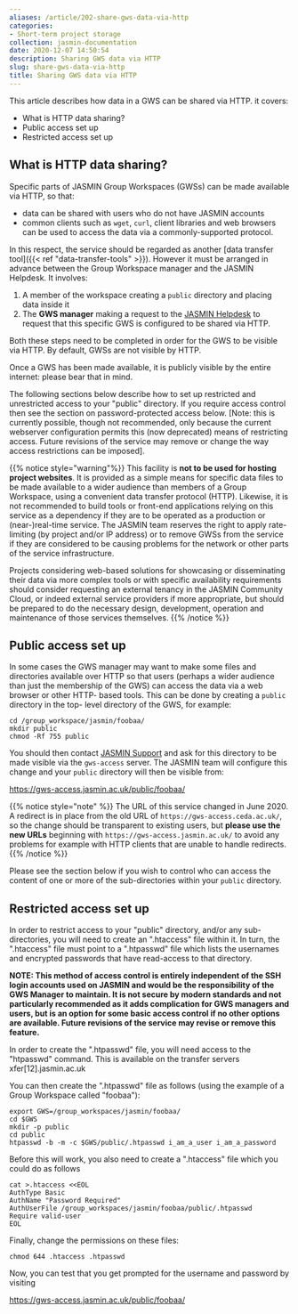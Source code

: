 ```yaml
---
aliases: /article/202-share-gws-data-via-http
categories:
- Short-term project storage
collection: jasmin-documentation
date: 2020-12-07 14:50:54
description: Sharing GWS data via HTTP
slug: share-gws-data-via-http
title: Sharing GWS data via HTTP
---
```


This article describes how data in a GWS can be shared via HTTP. it covers:

  * What is HTTP data sharing?
  * Public access set up
  * Restricted access set up

## What is HTTP data sharing?

Specific parts of JASMIN Group Workspaces (GWSs) can be made available via
HTTP, so that:

  * data can be shared with users who do not have JASMIN accounts
  * common clients such as `wget`, `curl`, client libraries and web browsers can be used to access the data via a commonly-supported protocol.

In this respect, the service should be regarded as another [data transfer
tool]({{< ref "data-transfer-tools" >}}). However it must be arranged in
advance between the Group Workspace manager and the JASMIN Helpdesk. It
involves:

  1. A member of the workspace creating a `public` directory and placing data inside it
  2. The **GWS manager** making a request to the [JASMIN Helpdesk](mailto:support@jasmin.ac.uk) to request that this specific GWS is configured to be shared via HTTP.

Both these steps need to be completed in order for the GWS to be visible via
HTTP. By default, GWSs are not visible by HTTP.

Once a GWS has been made available, it is publicly visible by the entire
internet: please bear that in mind.

The following sections below describe how to set up restricted and
unrestricted access to your "public" directory. If you require access control
then see the section on password-protected access below. [Note: this is
currently possible, though not recommended, only because the current webserver
configuration permits this (now deprecated) means of restricting access.
Future revisions of the service may remove or change the way access
restrictions can be imposed].

{{% notice style="warning"%}}
This facility is **not to be used for hosting project websites**. It is
provided as a simple means for specific data files to be made available to a
wider audience than members of a Group Workspace, using a convenient data
transfer protocol (HTTP). Likewise, it is not recommended to build tools or
front-end applications relying on this service as a dependency if they are to
be operated as a production or (near-)real-time service. The JASMIN team
reserves the right to apply rate-limiting (by project and/or IP address) or to
remove GWSs from the service if they are considered to be causing problems for
the network or other parts of the service infrastructure.

Projects considering web-based solutions for showcasing or disseminating their
data via more complex tools or with specific availability requirements should
consider requesting an external tenancy in the JASMIN Community Cloud, or
indeed external service providers if more appropriate, but should be prepared to
do the necessary design, development, operation and maintenance of those
services themselves.
{{% /notice %}}

## Public access set up

In some cases the GWS manager may want to make some files and directories
available over HTTP so that users (perhaps a wider audience than just the
membership of the GWS) can access the data via a web browser or other HTTP-
based tools. This can be done by creating a `public` directory in the top-
level directory of the GWS, for example:

```
cd /group_workspace/jasmin/foobaa/ 
mkdir public 
chmod -Rf 755 public
``` 

You should then contact [JASMIN Support](mailto:support@jasmin.ac.uk) and ask
for this directory to be made visible via the `gws-access` server. The JASMIN
team will configure this change and your `public` directory will then be
visible from:

https://gws-access.jasmin.ac.uk/public/foobaa/

{{% notice style="note" %}}
The URL of this service changed in June 2020. A redirect
is in place from the old URL of `https://gws-access.ceda.ac.uk/`, so the change
should be transparent to existing users, but **please use the new URLs**
beginning with `https://gws-access.jasmin.ac.uk/` to avoid any problems for
example with HTTP clients that are unable to handle redirects.
{{% /notice %}}

Please see the section below if you wish to control who can access the content
of one or more of the sub-directories within your `public` directory.

## Restricted access set up

In order to restrict access to your "public" directory, and/or any sub-
directories, you will need to create an ".htaccess" file within it. In turn,
the ".htaccess" file must point to a ".htpasswd" file which lists the
usernames and encrypted passwords that have read-access to that directory.

**NOTE: This method of access control is entirely independent of the SSH login
accounts used on JASMIN and would be the responsibility of the GWS Manager to
maintain. It is not secure by modern standards and not particularly
recommended as it adds complication for GWS managers and users, but is an
option for some basic access control if no other options are available. Future
revisions of the service may revise or remove this feature.**

In order to create the ".htpasswd" file, you will need access to the
"htpasswd" command. This is available on the transfer servers
xfer[12].jasmin.ac.uk

You can then create the ".htpasswd" file as follows (using the example of a
Group Workspace called "foobaa"):


```
export GWS=/group_workspaces/jasmin/foobaa/ 
cd $GWS
mkdir -p public 
cd public
htpasswd -b -m -c $GWS/public/.htpasswd i_am_a_user i_am_a_password
``` 

Before this will work, you also need to create a ".htaccess" file which you
could do as follows

```
cat >.htaccess <<EOL 
AuthType Basic 
AuthName "Password Required" 
AuthUserFile /group_workspaces/jasmin/foobaa/public/.htpasswd 
Require valid-user
EOL
```

Finally, change the permissions on these files:

```
chmod 644 .htaccess .htpasswd
```    

Now, you can test that you get prompted for the username and password by
visiting

https://gws-access.jasmin.ac.uk/public/foobaa/
    


